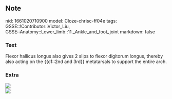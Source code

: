## Note
nid: 1661020710900
model: Cloze-chrisc-ff04e
tags: GSSE::!Contributor::Victor_Liu, GSSE::Anatomy::Lower_limb::11._Ankle_and_foot_joint
markdown: false

### Text
Flexor hallicus longus also gives 2 slips to flexor digitorum longus, thereby also acting on the {{c1::2nd and 3rd}} metatarsals to support the entire arch.

### Extra
<img src="paste-138526e3f72cfd1726779909d91b38ec3981cb09.jpg">
<div><img src=
"paste-18dc68c8940c01cb9225b942de5b45ceaaa5e18b.jpg"></div>
